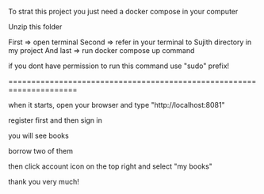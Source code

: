 To strat this project you just need a docker compose in your computer

Unzip this folder


First => open terminal
Second => refer in your terminal to Sujith directory in my project
And last => run docker compose up command

if you dont have permission to run this command use "sudo" prefix!




=====================================================================


when it starts, open your browser and type "http://localhost:8081"

register first 
and then sign in

you will see books

borrow two of them

then click account icon on the top right and select "my books" 


thank you very much!
